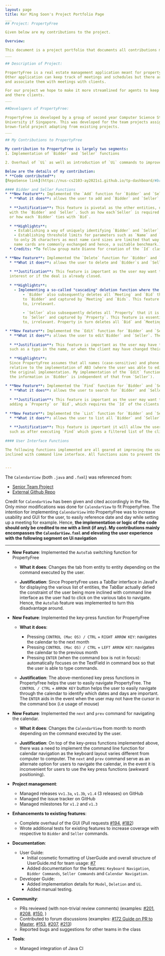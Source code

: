 ```yaml
---
layout: page
title: Kor Ming Soon's Project Portfolio Page
___
## Project: PropertyFree

Given below are my contributions to the project.

Overview:

This document is a project portfolio that documents all contributions made to PropertyFree's development by Ming Soon.
___

## Description of Project:

PropertyFree is a real estate management application meant for property agents to organize their properties and meetings more efficiently.
Other application can keep track of meetings and schedules but there are relatively few applications that help track properties 
and associate them with meetings with clients.

For our project we hope to make it more streamlined for agents to keep track of their property and have clear information about those properties
and there clients.
___

##Developers of PropertyFree:

PropertyFree is developed by a group of second year Computer Science Students from the School of Computing, National
University if Singapore. This was developed for the team projects assignment for the module CS2103 and is a
brown-field project adapting from existing projects.
___

## My Contributions to PropertyFree

My contribution to PropertyFree is largely two segments:
1. Implementation of `Bidder` and `Seller` functions

2. Overhaul of `Ui` as well as introduction of `Ui` commands to improve constraint of user's preference for command line interface.

Below are the details of my contribution:
* **Code contributed**: 
[RepoSense link](https://nus-cs2103-ay2021s1.github.io/tp-dashboard/#breakdown=true&search=kormingsoon&sort=groupTitle&sortWithin=title&since=2020-08-14&timeframe=commit&mergegroup=&groupSelect=groupByRepos&checkedFileTypes=docs~functional-code~test-code~other)

#### Bidder and Seller Functions
* **New Feature**: Implemented the `Add` function for `Bidder` and `Seller`
  * **What it does**: allows the user to add and `Bidder` and `Seller`, who are the clients engaged by the user (a Property Agent).
  
  * **Justification**: This feature is pivotal as the other entities, namely, `Bid`, `Property` and `Meeting` all require and interact
  with the `Bidder` and `Seller`. Such as how each`Seller` is required to be tied with a property listed on PropertyFree 
  or how each `Bidder` ties with `Bid`. 
  
  * **Highlights**: 
    - Establishing a way of uniquely identifying `Bidder` and `Seller`, which we eventually decided on `Id` class.
    - Establishing threshold limits for parameters such as `Name` and `Phone`, such the maximum input length acceptable. (e.g `Name` was limited
    to only 26 characters as most name card sizes are limited that way. Given the professionalism required of a Property Agent, 
    name cards are commonly exchanged and hence, a suitable benchmark.)
  * Credits: *To fellow group mate Dianne for creation of the `Id` class which was easily adapted into `Bidder` and `Seller`*

* **New Feature**: Implemented the `Delete` function for `Bidder` and `Seller`
  * **What it does**: allows the user to delete and `Bidder`s and `Seller`s, who are the clients engaged by the user (a Property Agent).
  
  * **Justification**: This feature is important as the user may want to remove certain clients for any reasons such as client's loss of 
  interest or if the deal is already closed. 
  
  * **Highlights**: 
    - Implementing a so-called "cascading" deletion function where the deletion of:
        - `Bidder` also subsequently deletes all `Meeting` and `Bid` that it is tied to. This is done by leveraging on the unique `Id` that is assigned
        to `Bidder` and captured by `Meeting` and `Bids`. This feature is essential because deleting a `Bidder` renders the `Meeting` and `Bid` that it is related
        to, irrelevant.
        
        - `Seller` also subsequently deletes all `Property` that it is tied to. This is done by leveraging on the unique `Id` that is assigned 
        to `Seller` and captured by `Property`. This feature is essential because deleting a `Seller` renders the `Seller` that it is related
        to, irrelevant. Property in turn deletes all `Bid` and `Meeting` (the Property cascading deletion function is implemented by teammate Dianne).

* **New Feature**: Implemented the `Edit` function for `Bidder` and `Seller`
  * **What it does**: allows the user to edit`Bidder` and `Seller`. The user is able to delete either the name, or phone number of the client.
  
  * **Justification**: This feature is important as the user may have to change certain information, 
  such as a typo in the name, or when the client may have changed their phone number. 
  
  * **Highlights**:
  Since PropertyFree assumes that all names (case-sensitive) and phone numbers are unique, which imposed a stricter requirement in terms of the uniqueness of the client 
  relative to the implementation of AB3 (where the user was able to edit the name of a client to be the same as that of another person). There was a need to workaround
  the original implementation. My implementation of the `Edit` function prevents any clients from having the same name or same phone number (uniqueness within a book itself i.e
  the information in `Bidder` is independent of that from `Seller`). 
  
* **New Feature**: Implemented the `Find` function for `Bidder` and `Seller`
  * **What it does**: allows the user to search for `Bidder` and `Seller` according to their name. 
  
  * **Justification**: This feature is important as the user may want to search for certain clients for reference when 
  adding a `Property` or `Bid`, which requires the `Id` of the clients.
    
* **New Feature**: Implemented the `List` function for `Bidder` and `Seller`
  * **What it does**: allows the user to list all `Bidder` and `Seller` without any filter or conditions imposed on the list.
  
  * **Justification**: This feature is important it will allow the user to view the full list of either `Bidder` or `Seller`
  such as after executing `Find` which gives a filtered list of the clients.  
    
#### User Interface Functions

The following functions implemented are all geared at improving the usability of PropertyFree for users who are more
inclined with command line interface. All functions aims to prevent the usage of the mouse for navigation in PropertyFree.
 

---
```


The `CalendarView` (both `.java` and `.fxml`) was referenced from:
- [Senior Team Project](https://github.com/SirGoose3432/javafx-calendar/blob/master/src/FullCalendarView.java) 
- [External Github Repo](https://github.com/AY1920S2-CS2103T-T10-3/main/blob/master/src/main/java/seedu/saveit/ui/CalendarView.java)

Credit for `CalendarView` has been given and cited accordingly in the file. Only minor modifications was done for `CalendarView` to fit PropertyFree. 
The intention for implementing `CalendarView` into PropertyFree was to increase usability and GUI for the user, to easily reference
date and day while setting up a meeting for example. 
Hence, **the implementation or logic of the code should only be credited to me with a limit (if any). 
My contributions mainly encompasses the `CalendarView.fxml`
and elevating the user experience with the following segment on Ui navigation** 

---
* **New Feature**: Implemented the `AutoTab` switching function for PropertyFree
  * **What it does**: Changes the tab from entity to entity depending on the command executed by the user.
  
  * **Justification**:  Since PropertyFree uses a TabBar interface in JavaFx for displaying the various list of entities,
  the TabBar actually defied the constraint of the user being more inclined with command line interface as the user had to click
  on the various tabs to navigate. Hence, the `AutoTab` feature was implemented to turn this disadvantage around.  
* **New Feature**: Implemented the key-press function for PropertyFree
  * **What it does**: 
    - Pressing `CONTROL (Mac OS) / CTRL` + `RIGHT ARROW KEY`: navigates the calendar to the next month
    - Pressing `CONTROL (Mac OS) / CTRL` + `LEFT ARROW KEY`: navigates the calendar to the previous month
    - Pressing `ENTER` (when the command box is not in focus): automatically focuses on the TextField in 
    command box so that the user is able to type commands.
  
  * **Justification**: The above-mentioned key press functions in PropertyFree helps the user to easily navigate PropertyFree.
  The `CONTROL / CTRL` + `ARROW KEY` button helps the user to easily navigate through the calendar to identify which dates and days are important.
  The `ENTER` aids in the event when the user may not have the cursor in the command box (i.e usage of mouse)

* **New Feature**: Implemented the `next` and `prev` command for navigating the calendar.
  * **What it does**: Changes the `CalendarView` from month to month depending on the command executed by the user.
  
  * **Justification**: On top of the key-press functions implemented above, there was a need to implement the command line function for calendar navigation
  as the keyboard layout varies different from computer to computer. The `next` and `prev` command serve as an alternate option for users
  to navigate the calendar, in the event it is inconvenient for users to use the key press functions (awkward positioning).
  
* **Project management**:
  * Managed releases v`v1.3a`, `v1.3b`, `v1.4` (3 releases) on GitHub
  * Managed the issue tracker on GitHub
  * Managed milestones for `v1.2` and `v1.3`

* **Enhancements to existing features**:
  * Complete overhaul of the GUI (Pull requests [\#194](https://github.com/AY2021S1-CS2103-W14-1/tp/pull/194), [\#182](https://github.com/AY2021S1-CS2103-W14-1/tp/pull/182))
  * Wrote additional tests for existing features to increase coverage with respective to `Bidder` and `Seller` commands.

* **Documentation**:
  * User Guide:
    * Initial cosmetic formatting of UserGuide and overall structure of UserGuide.md for team usage: [\#7](https://github.com/AY2021S1-CS2103-W14-1/tp/pull/7)
    * Added documentation for the features:
      `Keyboard Navigation`, `Bidder Commands`, `Seller Commands` and `Calendar Navigation`.
  * Developer Guide:
    * Added implementation details for `Model`, `Deletion` and `Ui`.
    * Added manual testing.

* **Community**:
  * PRs reviewed (with non-trivial review comments) (examples:
  [\#201](https://github.com/AY2021S1-CS2103-W14-1/tp/pull/201),
  [\#208](https://github.com/AY2021S1-CS2103-W14-1/tp/pull/208),
  [\#150](https://github.com/AY2021S1-CS2103-W14-1/tp/pull/150),
  )
  * Contributed to forum discussions (examples: 
  [\#172 Guide on PR to Master](https://github.com/nus-cs2103-AY2021S1/forum/issues/172), 
  [\#153](https://github.com/nus-cs2103-AY2021S1/forum/issues/153), 
  [\#207](https://github.com/nus-cs2103-AY2021S1/forum/issues/207),
  [\#213](https://github.com/nus-cs2103-AY2021S1/forum/issues/213))
  * Reported bugs and suggestions for other teams in the class 

* **Tools**:
  * Managed integration of Java CI 


